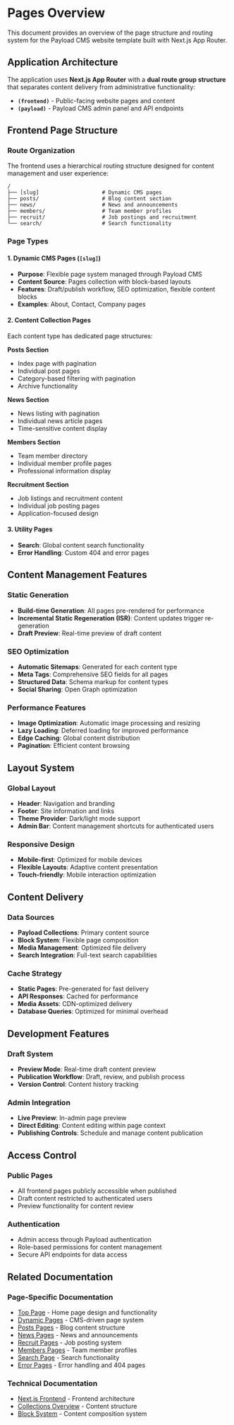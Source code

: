 # Pages Overview

This document provides an overview of the page structure and routing system for the Payload CMS website template built with Next.js App Router.

## Application Architecture

The application uses **Next.js App Router** with a **dual route group structure** that separates content delivery from administrative functionality:

- **`(frontend)`** - Public-facing website pages and content
- **`(payload)`** - Payload CMS admin panel and API endpoints

## Frontend Page Structure

### Route Organization

The frontend uses a hierarchical routing structure designed for content management and user experience:

```
/
├── [slug]                    # Dynamic CMS pages
├── posts/                    # Blog content section
├── news/                     # News and announcements  
├── members/                  # Team member profiles
├── recruit/                  # Job postings and recruitment
└── search/                   # Search functionality
```

### Page Types

#### 1. Dynamic CMS Pages (`[slug]`)
- **Purpose**: Flexible page system managed through Payload CMS
- **Content Source**: Pages collection with block-based layouts
- **Features**: Draft/publish workflow, SEO optimization, flexible content blocks
- **Examples**: About, Contact, Company pages

#### 2. Content Collection Pages
Each content type has dedicated page structures:

**Posts Section**
- Index page with pagination
- Individual post pages
- Category-based filtering with pagination
- Archive functionality

**News Section**
- News listing with pagination
- Individual news article pages
- Time-sensitive content display

**Members Section**  
- Team member directory
- Individual member profile pages
- Professional information display

**Recruitment Section**
- Job listings and recruitment content
- Individual job posting pages
- Application-focused design

#### 3. Utility Pages
- **Search**: Global content search functionality
- **Error Handling**: Custom 404 and error pages

## Content Management Features

### Static Generation
- **Build-time Generation**: All pages pre-rendered for performance
- **Incremental Static Regeneration (ISR)**: Content updates trigger re-generation
- **Draft Preview**: Real-time preview of draft content

### SEO Optimization
- **Automatic Sitemaps**: Generated for each content type
- **Meta Tags**: Comprehensive SEO fields for all pages
- **Structured Data**: Schema markup for content types
- **Social Sharing**: Open Graph optimization

### Performance Features
- **Image Optimization**: Automatic image processing and resizing
- **Lazy Loading**: Deferred loading for improved performance
- **Edge Caching**: Global content distribution
- **Pagination**: Efficient content browsing

## Layout System

### Global Layout
- **Header**: Navigation and branding
- **Footer**: Site information and links
- **Theme Provider**: Dark/light mode support
- **Admin Bar**: Content management shortcuts for authenticated users

### Responsive Design
- **Mobile-first**: Optimized for mobile devices
- **Flexible Layouts**: Adaptive content presentation
- **Touch-friendly**: Mobile interaction optimization

## Content Delivery

### Data Sources
- **Payload Collections**: Primary content source
- **Block System**: Flexible page composition
- **Media Management**: Optimized file delivery
- **Search Integration**: Full-text search capabilities

### Cache Strategy
- **Static Pages**: Pre-generated for fast delivery
- **API Responses**: Cached for performance
- **Media Assets**: CDN-optimized delivery
- **Database Queries**: Optimized for minimal overhead

## Development Features

### Draft System
- **Preview Mode**: Real-time draft content preview
- **Publication Workflow**: Draft, review, and publish process
- **Version Control**: Content history tracking

### Admin Integration
- **Live Preview**: In-admin page preview
- **Direct Editing**: Content editing within page context
- **Publishing Controls**: Schedule and manage content publication

## Access Control

### Public Pages
- All frontend pages publicly accessible when published
- Draft content restricted to authenticated users
- Preview functionality for content review

### Authentication
- Admin access through Payload authentication
- Role-based permissions for content management
- Secure API endpoints for data access

## Related Documentation

### Page-Specific Documentation
- [Top Page](./top-page.md) - Home page design and functionality
- [Dynamic Pages](./dynamic-pages.md) - CMS-driven page system
- [Posts Pages](./posts-pages.md) - Blog content structure
- [News Pages](./news-pages.md) - News and announcements
- [Recruit Pages](./recruit-pages.md) - Job posting system
- [Members Pages](./members-pages.md) - Team member profiles
- [Search Page](./search-page.md) - Search functionality
- [Error Pages](./error-pages.md) - Error handling and 404 pages

### Technical Documentation
- [Next.js Frontend](../architecture/nextjs-frontend.md) - Frontend architecture
- [Collections Overview](../collections/overview.md) - Content structure
- [Block System](../blocks/overview.md) - Content composition system